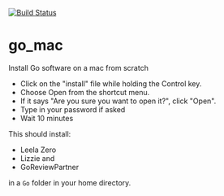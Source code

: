 [![Build Status](https://travis-ci.com/alexpenson/go_mac.svg?branch=master)](https://travis-ci.com/alexpenson/go_mac)

# go_mac
Install Go software on a mac from scratch

* Click on the "install" file while holding the Control key.
* Choose Open from the shortcut menu.
* If it says "Are you sure you want to open it?", click "Open".
* Type in your password if asked
* Wait 10 minutes

This should install:

* Leela Zero
* Lizzie and
* GoReviewPartner

in a `Go` folder in your home directory.
